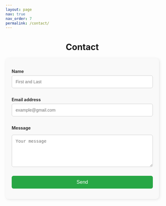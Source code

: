 ```yaml
---
layout: page
nav: true
nav_order: 7
permalink: /contact/
---
```

<h1 style="text-align: center;">Contact</h1>
<form action="https://formspree.io/f/movjwjbe" method="POST">

  <label for="name"><b>Name</b></label>
  <input type="text" id="name" name="name" placeholder="First and Last" required>

  <label for="email"><b>Email address</b></label>
  <input type="email" id="email" name="email" placeholder="example@gmail.com" required>

  <label for="message"><b>Message</b></label>
  <textarea id="message" name="message" rows="5" placeholder="Your message" required></textarea>

  <!-- Submit button -->
  <button type="submit">Send</button>
</form>

<style>
    /* Form Container */
    form {
        max-width: 500px;
        margin: 20px auto; /* Center the form */
        padding: 20px;
        background: #f9f9f9; /* Light gray background */
        border-radius: 10px;
        box-shadow: 2px 2px 10px rgba(0, 0, 0, 0.1);
    }

    /* Form Labels */
    label {
        font-weight: bold; /* Make labels bold */
        display: block;
        margin: 10px 0 5px;
        color: #333; /* Darker text for contrast */
    }

    /* Input and Textarea Fields */
    input, textarea {
        width: 100%;
        padding: 12px;
        margin-bottom: 15px;
        border: 1px solid #ccc;
        border-radius: 6px;
        font-size: 14px;
        transition: all 0.3s ease-in-out;
    }

    /* Input Focus Effect */
    input:focus, textarea:focus {
        border-color: #28a745; /* Green outline on focus */
        box-shadow: 0 0 5px rgba(40, 167, 69, 0.5);
        outline: none;
    }

    /* Submit Button */
    button {
        background-color: #28a745; /* Bootstrap Green */
        color: white;
        border: none;
        cursor: pointer;
        padding: 12px;
        font-size: 16px;
        width: 100%;
        border-radius: 6px;
        transition: background 0.3s ease-in-out;
    }

    button:hover {
        background-color: #218838; /* Slightly darker green */
    }

    /* Responsive Fixes for Smaller Screens */
    @media (max-width: 768px) {
        form {
            width: 90%; /* Make form take more width on mobile */
            padding: 15px;
        }
        input, textarea {
            font-size: 14px;
            padding: 10px;
        }
        button {
            font-size: 14px;
            padding: 10px;
        }
    }
</style>